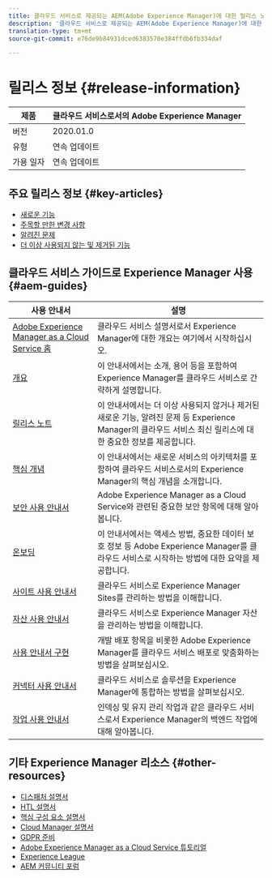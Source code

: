 ```yaml
---
title: 클라우드 서비스로 제공되는 AEM(Adobe Experience Manager)에 대한 릴리스 노트입니다.
description: '클라우드 서비스로 제공되는 AEM(Adobe Experience Manager)에 대한 릴리스 노트입니다. '
translation-type: tm+mt
source-git-commit: e76de9b84931dced6383570e384ffdb6fb334daf

---
```



# 릴리스 정보 {#release-information}

| 제품 | 클라우드 서비스로서의 Adobe Experience Manager |
|---|---|
| 버전 | 2020.01.0 |
| 유형 | 연속 업데이트 |
| 가용 일자 | 연속 업데이트 |

## 주요 릴리스 정보 {#key-articles}

* [새로운 기능](what-is-new.md)
* [주목할 만한 변경 사항](aem-cloud-changes.md)
* [알려진 문제](known-issues.md)
* [더 이상 사용되지 않는 및 제거된 기능](deprecated-removed-features.md)

## 클라우드 서비스 가이드로 Experience Manager 사용 {#aem-guides}

| 사용 안내서 | 설명 |
|---|---|
| [Adobe Experience Manager as a Cloud Service 홈](/help/landing/home.md) | 클라우드 서비스 설명서로서 Experience Manager에 대한 개요는 여기에서 시작하십시오. |
| [개요](/help/overview/home.md) | 이 안내서에서는 소개, 용어 등을 포함하여 Experience Manager를 클라우드 서비스로 간략하게 설명합니다. |
| [릴리스 노트](/help/release-notes/home.md) | 이 안내서에서는 더 이상 사용되지 않거나 제거된 새로운 기능, 알려진 문제 등 Experience Manager의 클라우드 서비스 최신 릴리스에 대한 중요한 정보를 제공합니다. |
| [핵심 개념](/help/core-concepts/home.md) | 이 안내서에서는 새로운 서비스의 아키텍처를 포함하여 클라우드 서비스로서의 Experience Manager의 핵심 개념을 소개합니다. |
| [보안 사용 안내서](/help/security/home.md) | Adobe Experience Manager as a Cloud Service와 관련된 중요한 보안 항목에 대해 알아봅니다. |
| [온보딩](/help/onboarding/home.md) | 이 안내서에서는 액세스 방법, 중요한 데이터 보호 정보 등 Adobe Experience Manager를 클라우드 서비스로 시작하는 방법에 대한 요약을 제공합니다. |
| [사이트 사용 안내서](/help/sites-cloud/home.md) | 클라우드 서비스로 Experience Manager Sites를 관리하는 방법을 이해합니다. |
| [자산 사용 안내서](/help/assets/home.md) | 클라우드 서비스로 Experience Manager 자산을 관리하는 방법을 이해합니다. |
| [사용 안내서 구현](/help/implementing/home.md) | 개발 배포 항목을 비롯한 Adobe Experience Manager를 클라우드 서비스 배포로 맞춤화하는 방법을 살펴보십시오. |
| [커넥터 사용 안내서](/help/connectors/home.md) | 클라우드 서비스로 솔루션을 Experience Manager에 통합하는 방법을 살펴보십시오. |
| [작업 사용 안내서](/help/operations/home.md) | 인덱싱 및 유지 관리 작업과 같은 클라우드 서비스로서 Experience Manager의 백엔드 작업에 대해 알아봅니다. |

## 기타 Experience Manager 리소스 {#other-resources}

* [디스패처 설명서](/help/implementing/dispatcher/overview.md)
* [HTL 설명서](https://docs.adobe.com/content/help/en/experience-manager-htl/using/overview.html)
* [핵심 구성 요소 설명서](https://docs.adobe.com/content/help/en/experience-manager-core-components/using/introduction.html)
* [Cloud Manager 설명서](https://docs.adobe.com/content/help/en/experience-manager-cloud-manager/using/introduction-to-cloud-manager.html)
* [GDPR 준비](/help/onboarding/data-privacy-and-protection-readiness/aem-readiness.md)
* [Adobe Experience Manager as a Cloud Service 튜토리얼](https://docs.adobe.com/content/help/en/experience-manager-learn/cloud-service/overview.html)
* [Experience League](https://guided.adobe.com/?promoid=K42KVXHD&mv=other#solutions/experience-manager)
* [AEM 커뮤니티 포럼](https://forums.adobe.com/community/experience-cloud/marketing-cloud/experience-manager)
